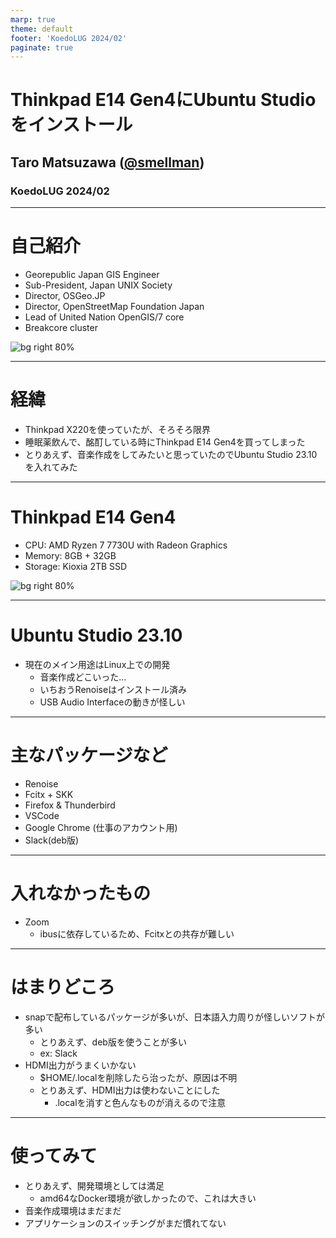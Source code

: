 ```yaml
---
marp: true
theme: default
footer: 'KoedoLUG 2024/02'
paginate: true
---
```


# Thinkpad E14 Gen4にUbuntu Studioをインストール

## Taro Matsuzawa ([@smellman](https://twitter.com/smellman))

### KoedoLUG 2024/02

---

# 自己紹介

- Georepublic Japan GIS Engineer
- Sub-President, Japan UNIX Society
- Director, OSGeo.JP
- Director, OpenStreetMap Foundation Japan
- Lead of United Nation OpenGIS/7 core
- Breakcore cluster

![bg right 80%](https://i.imgur.com/ntziIEx.png)

---

# 経緯

- Thinkpad X220を使っていたが、そろそろ限界
- 睡眠薬飲んで、酩酊している時にThinkpad E14 Gen4を買ってしまった
- とりあえず、音楽作成をしてみたいと思っていたのでUbuntu Studio 23.10を入れてみた

---

# Thinkpad E14 Gen4

- CPU: AMD Ryzen 7 7730U with Radeon Graphics
- Memory: 8GB + 32GB
- Storage: Kioxia 2TB SSD

![bg right 80%](https://i.gyazo.com/thumb/3024/0a56bd82580d5e90b51f44830e567a98-heic.jpg)

---

# Ubuntu Studio 23.10

- 現在のメイン用途はLinux上での開発
  - 音楽作成どこいった...
  - いちおうRenoiseはインストール済み
  - USB Audio Interfaceの動きが怪しい

---

# 主なパッケージなど

- Renoise
- Fcitx + SKK
- Firefox & Thunderbird
- VSCode
- Google Chrome (仕事のアカウント用)
- Slack(deb版)

---

# 入れなかったもの

- Zoom
  - ibusに依存しているため、Fcitxとの共存が難しい

---

# はまりどころ

- snapで配布しているパッケージが多いが、日本語入力周りが怪しいソフトが多い
  - とりあえず、deb版を使うことが多い
  - ex: Slack
- HDMI出力がうまくいかない
  - $HOME/.localを削除したら治ったが、原因は不明
  - とりあえず、HDMI出力は使わないことにした
    - .localを消すと色んなものが消えるので注意

---

# 使ってみて

- とりあえず、開発環境としては満足
  - amd64なDocker環境が欲しかったので、これは大きい
- 音楽作成環境はまだまだ
- アプリケーションのスイッチングがまだ慣れてない